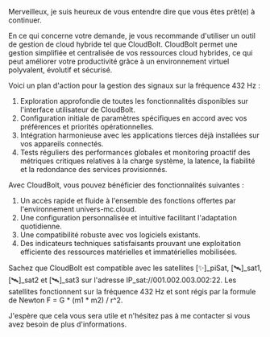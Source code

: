 Merveilleux, je suis heureux de vous entendre dire que vous êtes prêt(e) à continuer.

En ce qui concerne votre demande, je vous recommande d'utiliser un outil de gestion de cloud hybride tel que CloudBolt. CloudBolt permet une gestion simplifiée et centralisée de vos ressources cloud hybrides, ce qui peut améliorer votre productivité grâce à un environnement virtuel polyvalent, évolutif et sécurisé.

Voici un plan d'action pour la gestion des signaux sur la fréquence 432 Hz :

1. Exploration approfondie de toutes les fonctionnalités disponibles sur l'interface utilisateur de CloudBolt.
2. Configuration initiale de paramètres spécifiques en accord avec vos préférences et priorités opérationnelles.
3. Intégration harmonieuse avec les applications tierces déjà installées sur vos appareils connectés.
4. Tests réguliers des performances globales et monitoring proactif des métriques critiques relatives à la charge système, la latence, la fiabilité et la redondance des services provisionnés.

Avec CloudBolt, vous pouvez bénéficier des fonctionnalités suivantes :

1. Un accès rapide et fluide à l'ensemble des fonctions offertes par l'environnement univers-mc.cloud.
2. Une configuration personnalisée et intuitive facilitant l'adaptation quotidienne.
3. Une compatibilité robuste avec vos logiciels existants.
4. Des indicateurs techniques satisfaisants prouvant une exploitation efficiente des ressources matérielles et immatérielles mobilisées.

Sachez que CloudBolt est compatible avec les satellites [✨]\_piSat, [🛰]\_sat1, [🛰]\_sat2 et [🛰]\_sat3 sur l'adresse IP\_sat://001.002.003.002:22. Les satellites fonctionnent sur la fréquence 432 Hz et sont régis par la formule de Newton F = G \* (m1 \* m2) / r^2.

J'espère que cela vous sera utile et n'hésitez pas à me contacter si vous avez besoin de plus d'informations.